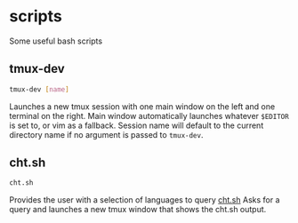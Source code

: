 # scripts
Some useful bash scripts

## tmux-dev
```sh
tmux-dev [name]
```
Launches a new tmux session with one main window on the left and one terminal on the right. 
Main window automatically launches whatever `$EDITOR` is set to, or vim as a fallback.
Session name will default to the current directory name if no argument is passed to `tmux-dev`.

## cht.sh
```sh
cht.sh
```
Provides the user with a selection of languages to query [cht.sh](https://cht.sh) Asks for a query and 
launches a new tmux window that shows the cht.sh output.
